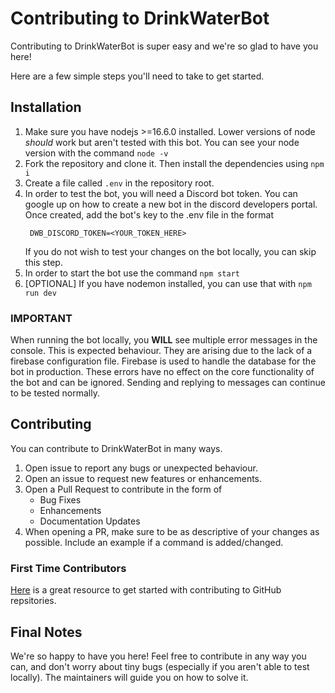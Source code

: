 # Contributing to DrinkWaterBot
Contributing to DrinkWaterBot is super easy and we're so glad to have you here!

Here are a few simple steps you'll need to take to get started.

## Installation
1. Make sure you have nodejs >=16.6.0 installed. Lower versions of node _should_ work but aren't tested with this bot. You can see your node version with the command `node -v`
2. Fork the repository and clone it. Then install the dependencies using `npm i`
3. Create a file called `.env` in the repository root. 
4. In order to test the bot, you will need a Discord bot token. You can google up on how to create a new bot in the discord developers portal. Once created, add the bot's key to the .env file in the format
   ```
    DWB_DISCORD_TOKEN=<YOUR_TOKEN_HERE>
   ```
   If you do not wish to test your changes on the bot locally, you can skip this step.
5. In order to start the bot use the command `npm start`
6. [OPTIONAL] If you have nodemon installed, you can use that with `npm run dev`

### IMPORTANT
When running the bot locally, you **WILL** see multiple error messages in the console. This is expected behaviour. They are arising due to the lack of a firebase configuration file. Firebase is used to handle the database for the bot in production. These errors have no effect on the core functionality of the bot and can be ignored. Sending and replying to messages can continue to be tested normally. 


## Contributing
You can contribute to DrinkWaterBot in many ways.
1. Open issue to report any bugs or unexpected behaviour.
2. Open an issue to request new features or enhancements.
3. Open a Pull Request to contribute in the form of
   - Bug Fixes
   - Enhancements
   - Documentation Updates
4. When opening a PR, make sure to be as descriptive of your changes as possible. Include an example if a command is added/changed.


### First Time Contributors
[Here](https://homes.cs.washington.edu/~mernst/advice/github-pull-request.html) is a great resource to get started with contributing to GitHub repsitories.

## Final Notes
We're so happy to have you here! Feel free to contribute in any way you can, and don't worry about tiny bugs (especially if you aren't able to test locally). The maintainers will guide you on how to solve it.
